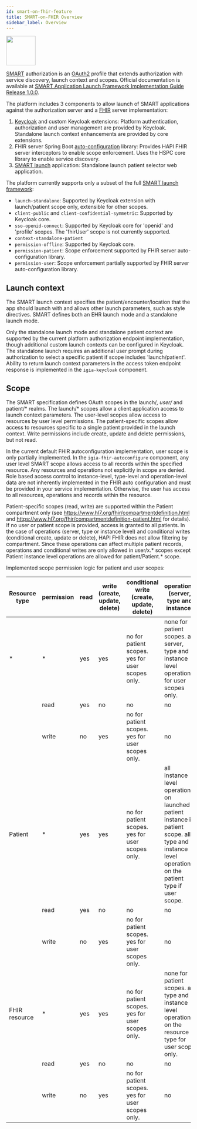 ```yaml
---
id: smart-on-fhir-feature
title: SMART-on-FHIR Overview
sidebar_label: Overview
---
```

<a href="https://hl7.org/fhir" target="_blank"><img height="80px" src="/img/fhir.svg" /></a>

<a href="https://smarthealthit.org/" target="_blank">SMART</a> authorization is an [OAuth2](https://oauth.net/2/) profile that extends authorization with service discovery, launch context and scopes. Official documentation is available at [SMART Application Launch Framework Implementation Guide Release 1.0.0](http://www.hl7.org/fhir/smart%2Dapp%2Dlaunch/).

The platform includes 3 components to allow launch of SMART applications against the authorization server and a [FHIR](https://www.hl7.org/fhir/overview.html) server implementation:
1. [Keycloak](igia-keycloak~README) and custom Keycloak extensions: Platform authentication, authorization and user management are provided by Keycloak. Standalone launch context enhancements are provided by core extensions.
2. FHIR server Spring Boot [auto-configuration](igia-fhir-autoconfigure~README) library: Provides HAPI FHIR server interceptors to enable scope enforcement. Uses the HSPC core library to enable service discovery.
3. [SMART launch](igia-smart-launch-app~README) application: Standalone launch patient selector web application.

The platform currently supports only a subset of the full [SMART launch framework](http://hl7.org/fhir/2018Sep/codesystem-smart-capabilities.html):
* ```launch-standalone```: Supported by Keycloak extension with launch/patient scope only, extensible for other scopes.
* ```client-public``` and ```client-confidential-symmetric```: Supported by Keycloak core.
* ```sso-openid-connect```: Supported by Keycloak core for 'openid' and 'profile' scopes. The 'fhirUser' scope is not currently supported.
* ```context-standalone-patient```
* ```permission-offline```: Supported by Keycloak core.
* ```permission-patient```: Scope enforcement supported by FHIR server auto-configuration library.
* ```permission-user```: Scope enforcement partially supported by FHIR server auto-configuration library.

## Launch context
The SMART launch context specifies the patient/encounter/location that the app should launch with and allows other launch parameters, such as style directives. SMART defines both an EHR launch mode and a standalone launch mode.

Only the standalone launch mode and standalone patient context are supported by the current platform authorization endpoint implementation, though additional custom launch contexts can be configured in Keycloak. The standalone launch requires an additional user prompt during authorization to select a specific patient if scope includes 'launch/patient'. Ability to return launch context parameters in the access token endpoint response is implemented in the ```igia-keycloak``` component.

## Scope
The SMART specification defines OAuth scopes in the launch/*, user/* and patient/* realms. The launch/* scopes allow a client application access to launch context parameters. The user-level scopes allow access to resources by user level permissions. The patient-specific scopes allow access to resources specific to a single patient provided in the launch context. Write permissions include create, update and delete permissions, but not read.

In the current default FHIR autoconfiguration implementation, user scope is only partially implemented. In the ```igia-fhir-autoconfigure``` component, any user level SMART scope allows access to all records within the specified resource. Any resources and operations not explicitly in scope are denied. Role based access control to instance-level, type-level and operation-level data are not inherently implemented in the FHIR auto configuration and must be provided in your service implementation. Otherwise, the user has access to all resources, operations and records within the resource.

Patient-specific scopes (read, write) are supported within the Patient compartment only (see https://www.hl7.org/fhir/compartmentdefinition.html and https://www.hl7.org/fhir/compartmentdefinition-patient.html for details). If no user or patient scope is provided, access is granted to all patients. In the case of operations (server, type or instance level) and conditional writes (conditional create, update or delete), HAPI FHIR does not allow filtering by compartment. Since these operations can affect multiple patient records, operations and conditional writes are only allowed in user/x.* scopes except Patient instance level operations are allowed for patient/Patient.* scope.

Implemented scope permission logic for patient and user scopes:

|Resource type|permission|read|write (create, update, delete)|conditional write (create, update, delete)|operations (server, type and instance)|
|--- |--- |--- |--- |--- |--- |
|*|*|yes|yes|no for patient scopes. yes for user scopes only.|none for patient scopes. all server, type and instance level operations for user scopes only.|
||read|yes|no|no|no|
||write|no|yes|no for patient scopes. yes for user scopes only.|no|
|Patient|*|yes|yes|no for patient scopes. yes for user scopes only.|all instance level operations on launched patient instance if patient scope. all type and instance level operations on the patient type if user scope.|
||read|yes|no|no|no|
||write|no|yes|no for patient scopes. yes for user scopes only.|no|
|FHIR resource|*|yes|yes|no for patient scopes. yes for user scopes only.|none for patient scopes. all type and instance level operations on the resource type for user scope only.|
||read|yes|no|no|no|
||write|no|yes|no for patient scopes. yes for user scopes only.|no|

